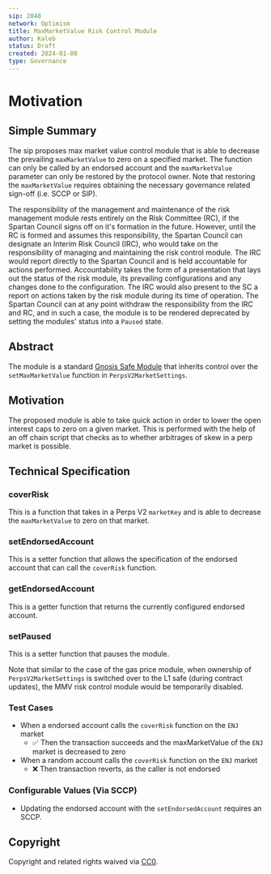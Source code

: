 ```yaml
---
sip: 2048
network: Optimism
title: MaxMarketValue Risk Control Module
author: Kaleb
status: Draft
created: 2024-01-08
type: Governance
---
```


# Motivation
<!--You can leave these HTML comments in your merged SIP and delete the visible duplicate text guides, they will not appear and may be helpful to refer to if you edit it again. This is the suggested template for new SIPs. Note that an SIP number will be assigned by an editor. When opening a pull request to submit your SIP, please use an abbreviated title in the filename, `sip-draft_title_abbrev.md`. The title should be 44 characters or less.-->

## Simple Summary
<!--"If you can't explain it simply, you don't understand it well enough." Simply describe the outcome the proposed changes intends to achieve. This should be non-technical and accessible to a casual community member.-->

The sip proposes max market value control module that is able to decrease the prevailing `maxMarketValue` to zero on a specified market. The function can only be called by an endorsed account and the `maxMarketValue` parameter can only be restored by the protocol owner. Note that restoring the `maxMarketValue` requires obtaining the necessary governance related sign-off (i.e. SCCP or SIP).

The responsibility of the management and maintenance of the risk management module rests entirely on the Risk Committee (RC), if the Spartan Council signs off on it's formation in the future. However, until the RC is formed and assumes this responsibility, the Spartan Council can designate an Interim Risk Council (IRC), who would take on the responsibility of managing and maintaining the risk control module. The IRC would report directly to the Spartan Council and is held accountable for actions performed. Accountability takes the form of a presentation that lays out the status of the risk module, its prevailing configurations and any changes done to the configuration. The IRC would also present to the SC a report on actions taken by the risk module during its time of operation. The Spartan Council can at any point withdraw the responsibility from the IRC and RC, and in such a case, the module is to be rendered deprecated by setting the modules' status into a `Paused` state.

## Abstract

<!--A short (~200 word) description of the proposed change, the abstract should clearly describe the proposed change. This is what *will* be done if the SIP is implemented, not *why* it should be done or *how* it will be done. If the SIP proposes deploying a new contract, write, "we propose to deploy a new contract that will do x".-->

The module is a standard [Gnosis Safe Module](https://docs.safe.global/safe-smart-account/modules) that inherits control over the `setMaxMarketValue` function in `PerpsV2MarketSettings`.

## Motivation

<!--This is the problem statement. This is the *why* of the SIP. It should clearly explain *why* the current state of the protocol is inadequate.  It is critical that you explain *why* the change is needed, if the SIP proposes changing how something is calculated, you must address *why* the current calculation is inaccurate or wrong. This is not the place to describe how the SIP will address the issue!-->

The proposed module is able to take quick action in order to lower the open interest caps to zero on a given market. This is performed with the help of an off chain script that checks as to whether arbitrages of skew in a perp market is possible. 

## Technical Specification

### coverRisk
This is a function that takes in a Perps V2 `marketKey` and is able to decrease the `maxMarketValue` to zero on that market.

### setEndorsedAccount
This is a setter function that allows the specification of the endorsed account that can call the `coverRisk` function.

### getEndorsedAccount
This is a getter function that returns the currently configured endorsed account.

### setPaused
This is a setter function that pauses the module.

Note that similar to the case of the gas price module, when ownership of `PerpsV2MarketSettings` is switched over to the L1 safe (during contract updates), the MMV risk control module would be temporarily disabled.  

### Test Cases

<!--Test cases for an implementation are mandatory for SIPs but can be included with the implementation..-->

- When a endorsed account calls the `coverRisk`  function on the `ENJ` market
    - ✅ Then the transaction succeeds and the maxMarketValue of the `ENJ` market is decreased to zero
- When a random  account calls the `coverRisk`  function on the `ENJ` market
    - ❌ Then transaction reverts, as the caller is not endorsed

### Configurable Values (Via SCCP)

<!--Please list all values configurable via SCCP under this implementation.-->
- Updating the endorsed account with the `setEndorsedAccount` requires an SCCP.

## Copyright

Copyright and related rights waived via [CC0](https://creativecommons.org/publicdomain/zero/1.0/).
